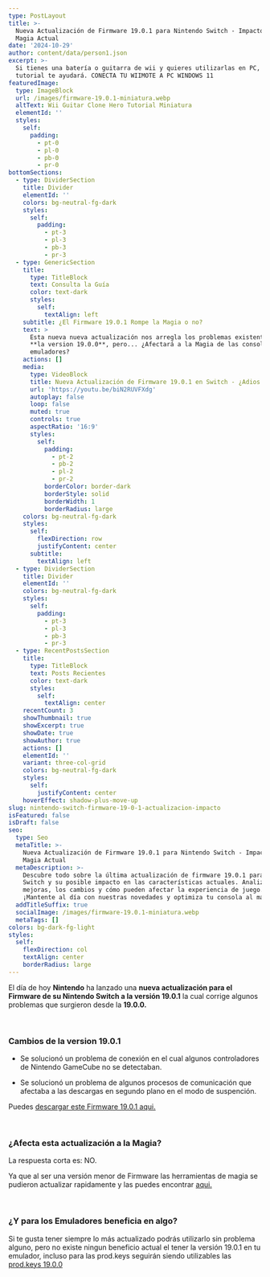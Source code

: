```yaml
---
type: PostLayout
title: >-
  Nueva Actualización de Firmware 19.0.1 para Nintendo Switch - Impacto en la
  Magia Actual
date: '2024-10-29'
author: content/data/person1.json
excerpt: >-
  Si tienes una batería o guitarra de wii y quieres utilizarlas en PC, este
  tutorial te ayudará. CONECTA TU WIIMOTE A PC WINDOWS 11
featuredImage:
  type: ImageBlock
  url: /images/firmware-19.0.1-miniatura.webp
  altText: Wii Guitar Clone Hero Tutorial Miniatura
  elementId: ''
  styles:
    self:
      padding:
        - pt-0
        - pl-0
        - pb-0
        - pr-0
bottomSections:
  - type: DividerSection
    title: Divider
    elementId: ''
    colors: bg-neutral-fg-dark
    styles:
      self:
        padding:
          - pt-3
          - pl-3
          - pb-3
          - pr-3
  - type: GenericSection
    title:
      type: TitleBlock
      text: Consulta la Guía
      color: text-dark
      styles:
        self:
          textAlign: left
    subtitle: ¿El Firmware 19.0.1 Rompe la Magia o no?
    text: >
      Esta nueva nueva actualización nos arregla los problemas existentes de
      **la version 19.0.0**, pero... ¿Afectará a la Magia de las consolas y
      emuladores?
    actions: []
    media:
      type: VideoBlock
      title: Nueva Actualización de Firmware 19.0.1 en Switch - ¿Adios a la magia?
      url: 'https://youtu.be/biN2RUVFXdg'
      autoplay: false
      loop: false
      muted: true
      controls: true
      aspectRatio: '16:9'
      styles:
        self:
          padding:
            - pt-2
            - pb-2
            - pl-2
            - pr-2
          borderColor: border-dark
          borderStyle: solid
          borderWidth: 1
          borderRadius: large
    colors: bg-neutral-fg-dark
    styles:
      self:
        flexDirection: row
        justifyContent: center
      subtitle:
        textAlign: left
  - type: DividerSection
    title: Divider
    elementId: ''
    colors: bg-neutral-fg-dark
    styles:
      self:
        padding:
          - pt-3
          - pl-3
          - pb-3
          - pr-3
  - type: RecentPostsSection
    title:
      type: TitleBlock
      text: Posts Recientes
      color: text-dark
      styles:
        self:
          textAlign: center
    recentCount: 3
    showThumbnail: true
    showExcerpt: true
    showDate: true
    showAuthor: true
    actions: []
    elementId: ''
    variant: three-col-grid
    colors: bg-neutral-fg-dark
    styles:
      self:
        justifyContent: center
    hoverEffect: shadow-plus-move-up
slug: nintendo-switch-firmware-19-0-1-actualizacion-impacto
isFeatured: false
isDraft: false
seo:
  type: Seo
  metaTitle: >-
    Nueva Actualización de Firmware 19.0.1 para Nintendo Switch - Impacto en la
    Magia Actual
  metaDescription: >-
    Descubre todo sobre la última actualización de firmware 19.0.1 para Nintendo
    Switch y su posible impacto en las características actuales. Analizamos las
    mejoras, los cambios y cómo pueden afectar la experiencia de juego.
    ¡Mantente al día con nuestras novedades y optimiza tu consola al máximo!
  addTitleSuffix: true
  socialImage: /images/firmware-19.0.1-miniatura.webp
  metaTags: []
colors: bg-dark-fg-light
styles:
  self:
    flexDirection: col
    textAlign: center
    borderRadius: large
---
```

El día de hoy **Nintendo** ha lanzado una **nueva actualización para el Firmware de su Nintendo Switch a la versión 19.0.1** la cual corrige algunos problemas que surgieron desde la **19.0.0.**

<br>

### Cambios de la version 19.0.1

*   Se solucionó un problema de conexión en el cual algunos controladores de Nintendo GameCube no se detectaban.

*   Se solucionó un problema de algunos procesos de comunicación que afectaba a las descargas en segundo plano en el modo de suspención.

Puedes [descargar este Firmware 19.0.1 aqui.](/firmwares)

<br>

### ¿Afecta esta actualización a la Magia?

La respuesta corta es: NO.

Ya que al ser una versión menor de Firmware las herramientas de magia se pudieron actualizar rapidamente y las puedes encontrar [aqui.](https://bit.ly/4e4khxh)

<br>

### ¿Y para los Emuladores beneficia en algo?

Si te gusta tener siempre lo más actualizado podrás utilizarlo sin problema alguno, pero no existe ningun beneficio actual el tener la versión 19.0.1 en tu emulador, incluso para las prod.keys seguirán siendo utilizables las [prod.keys 19.0.0](/prodkeys)
